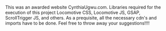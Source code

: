 This was an awarded website CynthiaUgwu.com. Libraries required for the execution of this project Locomotive CSS, Locomotive JS, GSAP, ScrollTrigger JS, and others. As a prequisite, all the necessary 
cdn's and imports have to be done. Feel free to throw away your suggestions!!!!
